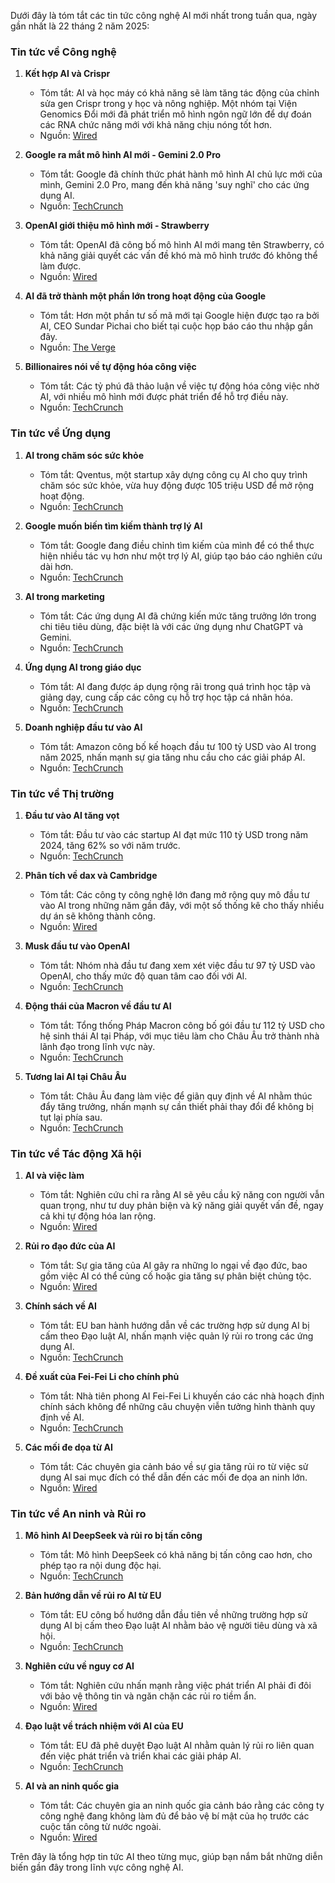 Dưới đây là tóm tắt các tin tức công nghệ AI mới nhất trong tuần qua, ngày gần nhất là 22 tháng 2 năm 2025:

### Tin tức về Công nghệ

1. **Kết hợp AI và Crispr**
   - Tóm tắt: AI và học máy có khả năng sẽ làm tăng tác động của chỉnh sửa gen Crispr trong y học và nông nghiệp. Một nhóm tại Viện Genomics Đổi mới đã phát triển mô hình ngôn ngữ lớn để dự đoán các RNA chức năng mới với khả năng chịu nóng tốt hơn.
   - Nguồn: [Wired](https://www.wired.com/story/combining-ai-and-crispr-will-be-transformational/)

2. **Google ra mắt mô hình AI mới - Gemini 2.0 Pro**
   - Tóm tắt: Google đã chính thức phát hành mô hình AI chủ lực mới của mình, Gemini 2.0 Pro, mang đến khả năng 'suy nghĩ' cho các ứng dụng AI.
   - Nguồn: [TechCrunch](https://techcrunch.com/2025/02/05/google-launches-new-ai-models-and-brings-thinking-to-gemini/)

3. **OpenAI giới thiệu mô hình mới - Strawberry**
   - Tóm tắt: OpenAI đã công bố mô hình AI mới mang tên Strawberry, có khả năng giải quyết các vấn đề khó mà mô hình trước đó không thể làm được.
   - Nguồn: [Wired](https://www.wired.com/story/openai-o1-strawberry-problem-reasoning/)

4. **AI đã trở thành một phần lớn trong hoạt động của Google**
   - Tóm tắt: Hơn một phần tư số mã mới tại Google hiện được tạo ra bởi AI, CEO Sundar Pichai cho biết tại cuộc họp báo cáo thu nhập gần đây.
   - Nguồn: [The Verge](https://www.theverge.com/2024/10/29/24282757/google-new-code-generated-ai-q3-2024)

5. **Billionaires nói về tự động hóa công việc**
   - Tóm tắt: Các tỷ phú đã thảo luận về việc tự động hóa công việc nhờ AI, với nhiều mô hình mới được phát triển để hỗ trợ điều này.
   - Nguồn: [TechCrunch](https://techcrunch.com/2025/02/04/this-week-in-ai-billionaires-talk-automating-jobs-away/)

### Tin tức về Ứng dụng

1. **AI trong chăm sóc sức khỏe**
   - Tóm tắt: Qventus, một startup xây dựng công cụ AI cho quy trình chăm sóc sức khỏe, vừa huy động được 105 triệu USD để mở rộng hoạt động.
   - Nguồn: [TechCrunch](https://techcrunch.com/2025/01/13/more-money-comes-to-ai-healthcare-qventus-nabs-105m-at-a-400m-valuation/)

2. **Google muốn biến tìm kiếm thành trợ lý AI**
   - Tóm tắt: Google đang điều chỉnh tìm kiếm của mình để có thể thực hiện nhiều tác vụ hơn như một trợ lý AI, giúp tạo báo cáo nghiên cứu dài hơn.
   - Nguồn: [TechCrunch](https://techcrunch.com/2025/02/04/google-wants-search-to-be-more-like-an-ai-assistant-in-2025/)

3. **AI trong marketing**
   - Tóm tắt: Các ứng dụng AI đã chứng kiến mức tăng trưởng lớn trong chi tiêu tiêu dùng, đặc biệt là với các ứng dụng như ChatGPT và Gemini.
   - Nguồn: [TechCrunch](https://techcrunch.com/2025/01/22/ai-apps-saw-over-1-billion-in-consumer-spending-in-2024/)

4. **Ứng dụng AI trong giáo dục**
   - Tóm tắt: AI đang được áp dụng rộng rãi trong quá trình học tập và giảng dạy, cung cấp các công cụ hỗ trợ học tập cá nhân hóa.
   - Nguồn: [TechCrunch](https://techcrunch.com/category/artificial-intelligence/)

5. **Doanh nghiệp đầu tư vào AI**
   - Tóm tắt: Amazon công bố kế hoạch đầu tư 100 tỷ USD vào AI trong năm 2025, nhấn mạnh sự gia tăng nhu cầu cho các giải pháp AI.
   - Nguồn: [TechCrunch](https://techcrunch.com/2025/02/06/amazon-doubles-down-on-ai-with-a-massive-100b-spending-plan-for-2025/)

### Tin tức về Thị trường

1. **Đầu tư vào AI tăng vọt**
   - Tóm tắt: Đầu tư vào các startup AI đạt mức 110 tỷ USD trong năm 2024, tăng 62% so với năm trước.
   - Nguồn: [TechCrunch](https://techcrunch.com/2025/02/11/ai-investments-surged-62-to-110-billion-in-2024-while-startup-funding-overall-declined-12-says-dealroom/)

2. **Phân tích về dax và Cambridge**
   - Tóm tắt: Các công ty công nghệ lớn đang mở rộng quy mô đầu tư vào AI trong những năm gần đây, với một số thống kê cho thấy nhiều dự án sẽ không thành công.
   - Nguồn: [Wired](https://www.wired.com/story/the-hottest-ai-models-what-they-do-and-how-to-use-them/)

3. **Musk đầu tư vào OpenAI**
   - Tóm tắt: Nhóm nhà đầu tư đang xem xét việc đầu tư 97 tỷ USD vào OpenAI, cho thấy mức độ quan tâm cao đối với AI.
   - Nguồn: [TechCrunch](https://techcrunch.com/2025/02/10/these-are-the-investors-funding-musks-97-billion-openai-takeover-attempt/)

4. **Động thái của Macron về đầu tư AI**
   - Tóm tắt: Tổng thống Pháp Macron công bố gói đầu tư 112 tỷ USD cho hệ sinh thái AI tại Pháp, với mục tiêu làm cho Châu Âu trở thành nhà lãnh đạo trong lĩnh vực này.
   - Nguồn: [TechCrunch](https://techcrunch.com/2025/02/10/macron-unveils-a-112b-ai-investment-package-as-frances-answer-to-stargate/)

5. **Tương lai AI tại Châu Âu**
   - Tóm tắt: Châu Âu đang làm việc để giãn quy định về AI nhằm thúc đẩy tăng trưởng, nhấn mạnh sự cần thiết phải thay đổi để không bị tụt lại phía sau.
   - Nguồn: [TechCrunch](https://techcrunch.com/2025/02/10/macron-urges-europe-to-simplify-its-regulations-to-get-back-into-the-ai-race/)

### Tin tức về Tác động Xã hội

1. **AI và việc làm**
   - Tóm tắt: Nghiên cứu chỉ ra rằng AI sẽ yêu cầu kỹ năng con người vẫn quan trọng, như tư duy phản biện và kỹ năng giải quyết vấn đề, ngay cả khi tự động hóa lan rộng.
   - Nguồn: [Wired](https://www.wired.com/story/the-ai-fueled-future-of-work-needs-humans-more-than-ever/)

2. **Rủi ro đạo đức của AI**
   - Tóm tắt: Sự gia tăng của AI gây ra những lo ngại về đạo đức, bao gồm việc AI có thể củng cố hoặc gia tăng sự phân biệt chủng tộc.
   - Nguồn: [Wired](https://www.wired.com/story/fast-forward-people-are-increasingly-worried-artificial-intelligence/)

3. **Chính sách về AI**
   - Tóm tắt: EU ban hành hướng dẫn về các trường hợp sử dụng AI bị cấm theo Đạo luật AI, nhấn mạnh việc quản lý rủi ro trong các ứng dụng AI.
   - Nguồn: [TechCrunch](https://techcrunch.com/2025/02/02/ai-systems-with-unacceptable-risk-are-now-banned-in-the-eu/)

4. **Đề xuất của Fei-Fei Li cho chính phủ**
   - Tóm tắt: Nhà tiên phong AI Fei-Fei Li khuyến cáo các nhà hoạch định chính sách không để những câu chuyện viễn tưởng hình thành quy định về AI.
   - Nguồn: [TechCrunch](https://techcrunch.com/2025/02/10/ai-pioneer-fei-fei-li-says-governments-should-embrace-a-pragmatic-attitude-instead-of-an-ideological-one-on-ai/)

5. **Các mối đe dọa từ AI**
   - Tóm tắt: Các chuyên gia cảnh báo về sự gia tăng rủi ro từ việc sử dụng AI sai mục đích có thể dẫn đến các mối đe dọa an ninh lớn.
   - Nguồn: [Wired](https://www.wired.com/story/human-misuse-will-make-artificial-intelligence-more-dangerous/)

### Tin tức về An ninh và Rủi ro

1. **Mô hình AI DeepSeek và rủi ro bị tấn công**
   - Tóm tắt: Mô hình DeepSeek có khả năng bị tấn công cao hơn, cho phép tạo ra nội dung độc hại.
   - Nguồn: [TechCrunch](https://techcrunch.com/2025/02/09/deepseeks-r1-reportedly-more-vulnerable-to-jailbreaking-than-other-ai-models/)

2. **Bản hướng dẫn về rủi ro AI từ EU**
   - Tóm tắt: EU công bố hướng dẫn đầu tiên về những trường hợp sử dụng AI bị cấm theo Đạo luật AI nhằm bảo vệ người tiêu dùng và xã hội.
   - Nguồn: [TechCrunch](https://techcrunch.com/2025/02/02/ai-systems-with-unacceptable-risk-are-now-banned-in-the-eu/)

3. **Nghiên cứu về nguy cơ AI**
   - Tóm tắt: Nghiên cứu nhấn mạnh rằng việc phát triển AI phải đi đôi với bảo vệ thông tin và ngăn chặn các rủi ro tiềm ẩn.
   - Nguồn: [Wired](https://www.wired.com/story/jason-matheny-national-security-insider-dangers-of-ai/)

4. **Đạo luật về trách nhiệm với AI của EU**
   - Tóm tắt: EU đã phê duyệt Đạo luật AI nhằm quản lý rủi ro liên quan đến việc phát triển và triển khai các giải pháp AI.
   - Nguồn: [TechCrunch](https://techcrunch.com/2025/02/04/eu-puts-out-guidance-on-uses-of-ai-that-are-banned-under-its-ai-act/)

5. **AI và an ninh quốc gia**
   - Tóm tắt: Các chuyên gia an ninh quốc gia cảnh báo rằng các công ty công nghệ đang không làm đủ để bảo vệ bí mật của họ trước các cuộc tấn công từ nước ngoài.
   - Nguồn: [Wired](https://www.wired.com/story/national-security-experts-warn-ai-giants-secrets/)

Trên đây là tổng hợp tin tức AI theo từng mục, giúp bạn nắm bắt những diễn biến gần đây trong lĩnh vực công nghệ AI.